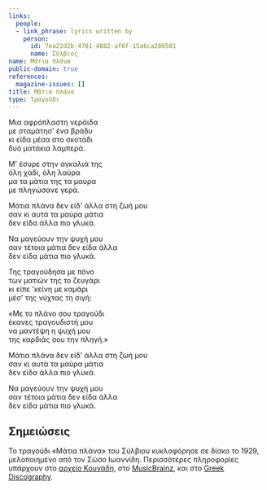 ```yaml
---
links:
  people:
  - link_phrase: lyrics written by
    person:
      id: 7ea22d2b-4781-4882-af6f-15a6ca286501
      name: Σύλβιος
name: Μάτια πλάνα
public-domain: true
references:
  magazine-issues: []
title: Μάτια πλάνα
type: Τραγούδι
---
```


<main class="content" itemprop="text">
<p>Μια αφρόπλαστη νεράιδα<br>
με σταμάτησ' ένα βράδυ<br>
κι είδα μέσα στο σκοτάδι<br>
δυό ματάκια λαμπερά.</p>

<p>Μ' έσυρε στην αγκαλιά της<br>
όλη χάδι, όλη λαύρα<br>
μα τα μάτια της τα μαύρα<br>
με πληγώσανε γερά.</p>

<p>Μάτια πλάνα δεν είδ' άλλα στη ζωή μου<br>
σαν κι αυτά τα μαύρα μάτια<br>
δεν είδα άλλα πιο γλυκά.<br></p>

<p>Να μαγεύουν την ψυχή μου<br>
σαν τέτοια μάτια δεν είδα άλλα<br>
δεν είδα μάτια πιο γλυκά.</p>

<p>Της τραγούδησα με πόνο<br>
των ματιών της το ζευγάρι<br>
κι είπε 'κείνη με καμάρι<br>
μέσ' της νύχτας τη σιγή:</p>

<p>«Με το πλάνο σου τραγούδι<br>
έκανες τραγουδιστή μου<br>
να μαντέψη η ψυχή μου<br>
της καρδιάς σου την πληγή.»</p>

<p>Μάτια πλάνα δεν είδ' άλλα στη ζωή μου<br>
σαν κι αυτά τα μαύρα μάτια<br>
δεν είδα άλλα πιο γλυκά.<br></p>

<p>Να μαγεύουν την ψυχή μου<br>
σαν τέτοια μάτια δεν είδα άλλα<br>
δεν είδα μάτια πιο γλυκά.</p>
</main>
<section class="notes">
<h2>Σημειώσεις</h2>

<p>Το τραγούδι «Μάτια πλάνα» του Σύλβιου κυκλοφόρησε σε δίσκο το 1929, μελοποιημένο από τον Σώσο Ιωαννίδη. Περισσότερες
πληροφορίες υπάρχουν στο <a href="https://vmrebetiko.gr/item/?id=9576">αρχείο Κουνάδη</a>, στο
<a href="https://musicbrainz.org/release/95337720-573d-4a9d-8f67-a1b9f07de928">MusicBrainz</a>, και στο
<a href="https://www.greekdiscography.gr/RecordCode.htm?RecordCode=GA-1389&RecordTitle=&RecordCompany=ODEON%20(ELLADOS)%2078%20STROFES&RecordType=78">Greek Discography</a>.</p>
</section>
